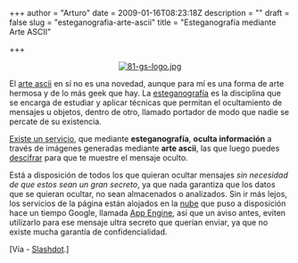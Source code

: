 +++
author = "Arturo"
date = 2009-01-16T08:23:18Z
description = ""
draft = false
slug = "esteganografia-arte-ascii"
title = "Esteganografía mediante Arte ASCII"

+++

<p align="center"><a href="http://geeksan.com/wp-content/uploads/import/"><img src="http://geeksan.com/wp-content/uploads/import/81-gs-logo.jpg" alt="81-gs-logo.jpg" /></a></p>

<p>El <a href="http://geek.cl/wp-content/uploads/2009/01/Arte_ascii">arte ascii</a> en sí no es una novedad, aunque para mí es una forma de arte hermosa y de lo más geek que hay. La <a href="http://geek.cl/wp-content/uploads/2009/01/Esteganograf%C3%ADa">esteganografía</a> es la disciplina que se encarga de estudiar y aplicar técnicas que permitan el ocultamiento de mensajes u objetos, dentro de otro, llamado portador de modo que nadie se percate de su existencia.</p>

<p><a href="http://geek.cl/wp-content/uploads/2009/01/pictureworthsthousandwords.appspot.com">Existe un servicio</a>, que mediante <strong>esteganografía</strong>, <strong>oculta información</strong> a través de imágenes generadas mediante <strong>arte ascii</strong>, las que luego puedes <a href="http://geek.cl/wp-content/uploads/2009/01/#decode" title="Descifrar el arte ascii">descifrar</a> para que te muestre el mensaje oculto. </p>

<p>Está a disposición de todos los que quieran ocultar mensajes <em>sin necesidad de que estos sean un gran secreto</em>, ya que nada garantiza que los datos que se quieran ocultar, no sean almacenados o analizados. Sin ir más lejos, los servicios de la página están alojados en la <a href="http://geek.cl/wp-content/uploads/2009/01/Computaci%C3%B3n_en_nube">nube</a> que puso a disposición hace un tiempo Google, llamada <a href="http://geek.cl/wp-content/uploads/2009/01/appengine.google.com">App Engine</a>, así que un aviso antes, eviten utilizarlo para ese mensaje ultra secreto que querían enviar, ya que no existe mucha garantía de confidencialidad.
</p>

<p>[Vía - <a href="http://geek.cl/wp-content/uploads/2009/01/article.pl?sid=09%2F01%2F12%2F0410229">Slashdot</a>.]</p>